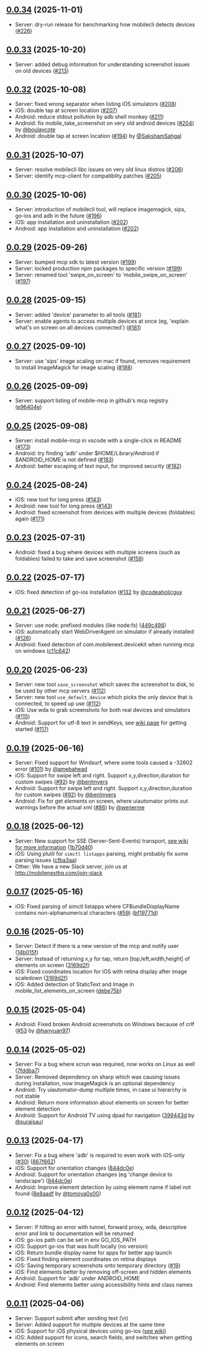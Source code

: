 ## [0.0.34](https://github.com/mobile-next/mobile-mcp/releases/tag/0.0.34) (2025-11-01)

* Server: dry-run release for benchmarking how mobilecli detects devices ([#226](https://github.com/mobile-next/mobile-mcp/pull/226))

## [0.0.33](https://github.com/mobile-next/mobile-mcp/releases/tag/0.0.33) (2025-10-20)

* Server: added debug information for understanding screenshot issues on old devices ([#213](https://github.com/mobile-next/mobile-mcp/pull/213))

## [0.0.32](https://github.com/mobile-next/mobile-mcp/releases/tag/0.0.32) (2025-10-08)

* Server: fixed wrong separator when listing iOS simulators ([#208](https://github.com/mobile-next/mobile-mcp/pull/208))
* iOS: double tap at screen location ([#207](https://github.com/mobile-next/mobile-mcp/pull/207))
* Android: reduce stdout pollution by adb shell monkey ([#211](https://github.com/mobile-next/mobile-mcp/pull/211))
* Android: fix mobile_take_screenshot on very old android devices ([#204](https://github.com/mobile-next/mobile-mcp/pull/204)) by [@boulaycote](https://github.com/boulaycote)
* Android: double tap at screen location ([#194](https://github.com/mobile-next/mobile-mcp/pull/194)) by [@SakshamSahgal](https://github.com/SakshamSahgal)

## [0.0.31](https://github.com/mobile-next/mobile-mcp/releases/tag/0.0.31) (2025-10-07)

* Server: resolve mobilecli libc issues on very old linux distros ([#206](https://github.com/mobile-next/mobile-mcp/pull/206))
* Server: identify mcp-client for compatiblity patches ([#205](https://github.com/mobile-next/mobile-mcp/pull/205))

## [0.0.30](https://github.com/mobile-next/mobile-mcp/releases/tag/0.0.30) (2025-10-06)

* Server: introduction of mobilecli tool, will replace imagemagick, sips, go-ios and adb in the future ([#196](https://github.com/mobile-next/mobile-mcp/pull/196))
* iOS: app installation and uninstallation ([#202](https://github.com/mobile-next/mobile-mcp/pull/202))
* Android: app installation and uninstallation ([#202](https://github.com/mobile-next/mobile-mcp/pull/202))

## [0.0.29](https://github.com/mobile-next/mobile-mcp/releases/tag/0.0.29) (2025-09-26)

* Server: bumped mcp sdk to latest version ([#199](https://github.com/mobile-next/mobile-mcp/pull/199))
* Server: locked production npm packages to specific version ([#199](https://github.com/mobile-next/mobile-mcp/pull/199))
* Server: renamed tool 'swipe_on_screen' to 'mobile_swipe_on_screen' ([#197](https://github.com/mobile-next/mobile-mcp/pull/197))

## [0.0.28](https://github.com/mobile-next/mobile-mcp/releases/tag/0.0.28) (2025-09-15)

* Server: added 'device' parameter to all tools ([#181](https://github.com/mobile-next/mobile-mcp/pull/181))
* Server: enable agents to access multiple devices at once (eg, 'explain what's on screen on all devices connected')
  ([#181](https://github.com/mobile-next/mobile-mcp/pull/181))

## [0.0.27](https://github.com/mobile-next/mobile-mcp/releases/tag/0.0.27) (2025-09-10)

* Server: use 'sips' image scaling on mac if found, removes requirement to install ImageMagick for image scaling ([#188](https://github.com/mobile-next/mobile-mcp/pull/188))

## [0.0.26](https://github.com/mobile-next/mobile-mcp/releases/tag/0.0.26) (2025-09-09)

* Server: support listing of mobile-mcp in github's mcp registry ([e96404e](https://github.com/mobile-next/mobile-mcp/commit/e96404e0e513e48ebcfe7956800203cc0f363526))

## [0.0.25](https://github.com/mobile-next/mobile-mcp/releases/tag/0.0.25) (2025-09-08)

* Server: install mobile-mcp in vscode with a single-click in README ([#173](https://github.com/mobile-next/mobile-mcp/pull/173))
* Android: try finding 'adb' under $HOME/Library/Android if $ANDROID_HOME is not defined ([#183](https://github.com/mobile-next/mobile-mcp/pull/183))
* Android: better escaping of text input, for improved security ([#182](https://github.com/mobile-next/mobile-mcp/pull/183))

## [0.0.24](https://github.com/mobile-next/mobile-mcp/releases/tag/0.0.24) (2025-08-24)

* iOS: new tool for long press ([#143](https://github.com/mobile-next/mobile-mcp/pull/143))
* Android: new tool for long press ([#143](https://github.com/mobile-next/mobile-mcp/pull/143))
* Android: fixed screenshot from devices with multiple devices (foldables) again ([#171](https://github.com/mobile-next/mobile-mcp/pull/171))

## [0.0.23](https://github.com/mobile-next/mobile-mcp/releases/tag/0.0.23) (2025-07-31)

* Android: fixed a bug where devices with multiple screens (such as foldables) failed to take and save screenshot ([#159](https://github.com/mobile-next/mobile-mcp/pull/159))

## [0.0.22](https://github.com/mobile-next/mobile-mcp/releases/tag/0.0.22) (2025-07-17)

* iOS: fixed detection of go-ios installation ([#132](https://github.com/mobile-next/mobile-mcp/pull/132) by [@codeaholicguy](https://github.com/codeaholicguy)

## [0.0.21](https://github.com/mobile-next/mobile-mcp/releases/tag/0.0.21) (2025-06-27)

* Server: use node: prefixed modules (like node:fs) ([449c498](https://github.com/mobile-next/mobile-mcp/commit/449c498e6e9a3e68aab55ea82f15c296171fc05e))
* iOS: automatically start WebDriverAgent on simulator if already installed ([#126](https://github.com/mobile-next/mobile-mcp/pull/126))
* Android: fixed detection of com.mobilenext.devicekit when running mcp on windows ([c11c642](https://github.com/mobile-next/mobile-mcp/commit/c11c6427c71cb7cef6ce87005047df977f6bea8a))

## [0.0.20](https://github.com/mobile-next/mobile-mcp/releases/tag/0.0.20) (2025-06-23)

* Server: new tool `save_screenshot` which saves the screenshot to disk, to be used by other mcp servers ([#112](https://github.com/mobile-next/mobile-mcp/pull/112))
* Server: new tool `use_default_device` which picks the only device that is connected, to speed up use ([#112](https://github.com/mobile-next/mobile-mcp/pull/112))
* iOS: Use wda to grab screenshots for both real devices and simulators ([#115](https://github.com/mobile-next/mobile-mcp/pull/115))
* Android: Support for utf-8 text in sendKeys, see [wiki page]() for getting started ([#117](https://github.com/mobile-next/mobile-mcp/pull/117))

## [0.0.19](https://github.com/mobile-next/mobile-mcp/releases/tag/0.0.19) (2025-06-16)

* Server: Fixed support for Windsurf, where some tools caused a -32602 error ([#101](https://github.com/mobile-next/mobile-mcp/pull/101)) by [@amebahead](https://github.com/amebahead)
* iOS: Support for swipe left and right. Support x,y,direction,duration for custom swipes ([#92](https://github.com/mobile-next/mobile-mcp/pull/92/)) by [@benlmyers](https://github.com/benlmyers)
* Android: Support for swipe left and right. Support x,y,direction,duration for custom swipes ([#92](https://github.com/mobile-next/mobile-mcp/pull/92/)) by [@benlmyers](https://github.com/benlmyers)
* Android: Fix for get elements on screen, where uiautomator prints out warnings before the actual xml ([#86](https://github.com/mobile-next/mobile-mcp/pull/86)) by [@wenerme](https://github.com/wenerme)

## [0.0.18](https://github.com/mobile-next/mobile-mcp/releases/tag/0.0.18) (2025-06-12)

* Server: New support for SSE (Server-Sent-Events) transport, [see wiki for more information](https://github.com/mobile-next/mobile-mcp/wiki/Using-SSE-Transport) ([1b70d40](https://github.com/mobile-next/mobile-mcp/commit/1b70d403cd562a97a0723464f2b286f2fd6eee0a))
* iOS: Using plutil for `simctl listapps` parsing, might probably fix some parsing issues ([cfba3aa](https://github.com/mobile-next/mobile-mcp/commit/cfba3aaac5beb66d08d1138fe42c924309ede303))
* Other: We have a new Slack server, join us at http://mobilenexthq.com/join-slack

## [0.0.17](https://github.com/mobile-next/mobile-mcp/releases/tag/0.0.17) (2025-05-16)

* iOS: Fixed parsing of simctl listapps where CFBundleDisplayName contains non-alphanumerical characters ([#59](https://github.com/mobile-next/mobile-mcp/issues/59)) ([bf19771d](https://github.com/mobile-next/mobile-mcp/pull/63/commits/bf19771dcd49444ba4841ec649e3a72a03b54c74))

## [0.0.16](https://github.com/mobile-next/mobile-mcp/releases/tag/0.0.16) (2025-05-10)

* Server: Detect if there is a new version of the mcp and notify user ([14b015f](https://github.com/mobile-next/mobile-mcp/commit/14b015f29ab47aa1f3ae122a670a58eb7ef51fd8))
* Server: Instead of returning x,y for tap, return [top,left,width,height] of elements on screen ([3169d2f](https://github.com/mobile-next/mobile-mcp/commit/3169d2f46f0c789e4c3188e137ac645d6f6eb27c))
* iOS: Fixed coordinates location for iOS with retina display after image scaledown ([3169d2f](https://github.com/mobile-next/mobile-mcp/commit/3169d2f46f0c789e4c3188e137ac645d6f6eb27c))
* iOS: Added detection of StaticText and Image in mobile_list_elements_on_screen ([debe75b](https://github.com/mobile-next/mobile-mcp/commit/debe75b5c8afcafcef8328201e9886bffdd1f128))

## [0.0.15](https://github.com/mobile-next/mobile-mcp/releases/tag/0.0.15) (2025-05-04)

* Android: Fixed broken Android screenshots on Windows because of crlf ([#53](https://github.com/mobile-next/mobile-mcp/pull/53/files) by [@hanyuan97](https://github.com/hanyuan97))

## [0.0.14](https://github.com/mobile-next/mobile-mcp/releases/tag/0.0.14) (2025-05-02)

* Server: Fix a bug where xcrun was required, now works on Linux as well ([7fddba7](https://github.com/mobile-next/mobile-mcp/commit/7fddba71af51690cfa76f81154f72c3120ab7f07))
* Server: Removed dependency on sharp which was causing issues during installation, now ImageMagick is an optional dependency
* Android: Try uiautomator-dump multiple times, in case ui hierarchy is not stable
* Android: Return more information about elements on screen for better element detection
* Android: Support for Android TV using dpad for navigation ([399443d](https://github.com/mobile-next/mobile-mcp/commit/399443d519284a54b670a1598689a73d178db2ec) by [@surajsau](https://github.com/surajsau))

## [0.0.13](https://github.com/mobile-next/mobile-mcp/releases/tag/0.0.13) (2025-04-17)

* Server: Fix a bug where 'adb' is required to even work with iOS-only ([#30](https://github.com/mobile-next/mobile-mcp/issues/30)) ([867f662](https://github.com/mobile-next/mobile-mcp/pull/35/commits/867f662ac2edc68d542519bd72d1762d3dbca18d))
* iOS: Support for orientation changes ([844dc0e](https://github.com/mobile-next/mobile-mcp/pull/28/commits/844dc0eb953169871b4cdd2a57735bf50abe721a))
* Android: Support for orientation changes (eg 'change device to landscape') ([844dc0e](https://github.com/mobile-next/mobile-mcp/pull/28/commits/844dc0eb953169871b4cdd2a57735bf50abe721a))
* Android: Improve element detection by using element name if label not found ([8e8aadf](https://github.com/mobile-next/mobile-mcp/pull/33/commits/8e8aadfd7f300ff5b7f0a7857a99d1103cd9e941) by [@tomoya0x00](https://github.com/tomoya0x00))

## [0.0.12](https://github.com/mobile-next/mobile-mcp/releases/tag/0.0.12) (2025-04-12)

* Server: If hitting an error with tunnel, forward proxy, wda, descriptive error and link to documentation will be returned
* iOS: go-ios path can be set in env GO_IOS_PATH
* iOS: Support go-ios that was built locally (no version)
* iOS: Return bundle display name for apps for better app launch
* iOS: Fixed finding element coordinates on retina displays
* iOS: Saving temporary screenshots onto temporary directory ([#19](https://github.com/mobile-next/mobile-mcp/issues/19))
* iOS: Find elements better by removing off-screen and hidden elements
* Android: Support for 'adb' under ANDROID_HOME
* Android: Find elements better using accessibility hints and class names

## [0.0.11](https://github.com/mobile-next/mobile-mcp/releases/tag/0.0.11) (2025-04-06)

* Server: Support submit after sending text (\n)
* Server: Added support for multiple devices at the same time
* iOS: Support for iOS physical devices using go-ios ([see wiki](https://github.com/mobile-next/mobile-mcp/wiki/Getting-Started-with-iOS-Physical-Device))
* iOS: Added support for icons, search fields, and switches when getting elements on screen
